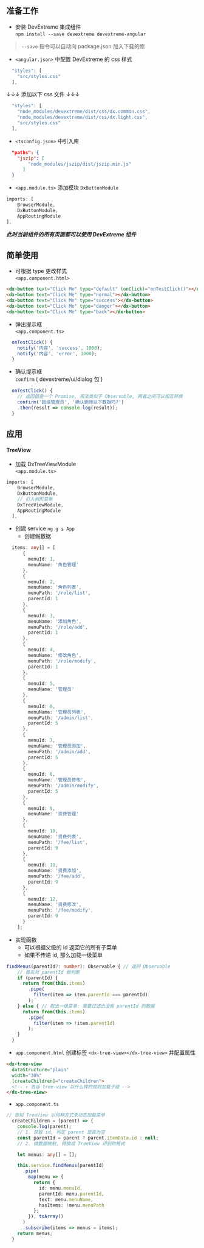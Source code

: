 ## 准备工作
- 安装 DevExtreme 集成组件<br>
`npm install --save devextreme devextreme-angular`
> `--save` 指令可以自动向 package.json 加入下载的库

- `<angular.json>` 中配置 DevExtreme 的 css 样式
```ts
  "styles": [
    "src/styles.css"
  ],
```
↓↓↓ 添加以下 css 文件 ↓↓↓
```ts
  "styles": [
    "node_modules/devextreme/dist/css/dx.common.css",
    "node_modules/devextreme/dist/css/dx.light.css",
    "src/styles.css"
  ],
```
- `<tsconfig.json>` 中引入库
```json
  "paths": {
    "jszip": [
        "node_modules/jszip/dist/jszip.min.js"
      ]
  }
```


- `<app.module.ts>` 添加模块 `DxButtonModule`
```ts
imports: [
    BrowserModule,
    DxButtonModule,
    AppRoutingModule
],
```

_**此时当前组件的所有页面都可以使用 DevExtreme 组件**_


## 简单使用

- 可根据 type 更改样式 <br>
`<app.component.html>`
```html
<dx-button text="Click Me" type="default" (onClick)="onTestClick()"></dx-button>
<dx-button text="Click Me" type="normal"></dx-button>
<dx-button text="Click Me" type="success"></dx-button>
<dx-button text="Click Me" type="danger"></dx-button>
<dx-button text="Click Me" type="back"></dx-button>
```

- 弹出提示框 <br>
`<app.component.ts>`
```ts
  onTestClick() {
    notify('内容', 'success', 1000);
    notify('内容', 'error', 1000);
  }
```

- 确认提示框 <br>
`confirm` ( devextreme/ui/dialog 包 )
```ts
  onTestClick() {
    // 返回值是一个 Promise, 用法类似于 Observable, 两者之间可以相互转换
    confirm('超级管理员', '确认删除以下数据吗?')
    .then(result => console.log(result));
  }
```

## 应用

#### TreeView

- 加载 DxTreeViewModule <br>
`<app.module.ts>`
```ts
imports: [
    BrowserModule,
    DxButtonModule,
    // 引入树形菜单
    DxTreeViewModule,
    AppRoutingModule
  ],
```

- 创建 service
`ng g s App`
  - 创建假数据
```ts
  items: any[] = [
      {
        menuId: 1,
        menuName: '角色管理'
      },
      {
        menuId: 2,
        menuName: '角色列表',
        menuPath: '/role/list',
        parentId: 1
      },
      {
        menuId: 3,
        menuName: '添加角色',
        menuPath: '/role/add',
        parentId: 1
      },
      {
        menuId: 4,
        menuName: '修改角色',
        menuPath: '/role/modify',
        parentId: 1
      },
      {
        menuId: 5,
        menuName: '管理员'
      },
      {
        menuId: 6,
        menuName: '管理员列表',
        menuPath: '/admin/list',
        parentId: 5
      },
      {
        menuId: 7,
        menuName: '管理员添加',
        menuPath: '/admin/add',
        parentId: 5
      },
      {
        menuId: 8,
        menuName: '管理员修改',
        menuPath: '/admin/modify',
        parentId: 5
      },
      {
        menuId: 9,
        menuName: '资费管理'
      },
      {
        menuId: 10,
        menuName: '资费列表',
        menuPath: '/fee/list',
        parentId: 9
      },
      {
        menuId: 11,
        menuName: '资费添加',
        menuPath: '/fee/add',
        parentId: 9
      },
      {
        menuId: 12,
        menuName: '资费修改',
        menuPath: '/fee/modify',
        parentId: 9
      }
    ];
```


- 实现函数
  - 可以根据父级的 id 返回它的所有子菜单<br>
  - 如果不传递 id, 那么加载一级菜单<br>
```ts
findMenus(parentId?: number): Observable { // 返回 Observable
    // 首先对 parentId 做判断
    if (parentId) {
      return from(this.items)
        .pipe(
          filter(item => item.parentId === parentId)
        );
    } else { // 取出一级菜单: 需要过滤出没有 parentId 的数据
      return from(this.items)
        .pipe(
          filter(item => !item.parentId)
        );
    }
  }
```

- `app.component.html`
  创建标签 `<dx-tree-view></dx-tree-view>` 并配置属性
```html
<dx-tree-view
  dataStructure="plain"
  width="30%"
  [createChildren]="createChildren">
  <!-- ↑ 告诉 tree-view 以什么样的规则加载子级 -->
</dx-tree-view>
```

- `app.component.ts`

```ts
// 告知 TreeView 以何种方式来动态加载菜单
  createChildren = (parent) => {
    console.log(parent);
    // 1. 获取 id, 判定 parent 是否为空
    const parentId = parent ? parent.itemData.id : null;
    // 2. 做数据映射, 转换成 TreeView 识别的格式

    let menus: any[] = [];

    this.service.findMenus(parentId)
      .pipe(
        map(menu => {
          return {
            id: menu.menuId,
            parentId: menu.parentId,
            text: menu.menuName,
            hasItems: !menu.menuPath
          };
        }), toArray()
      )
      .subscribe(items => menus = items);
    return menus;
  }
```
